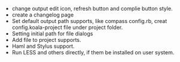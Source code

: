 * change output edit icon, refresh button and complie button style.
* create a changelog page
* Set default output path supports, like compass config.rb, creat config.koala-project file under project folder.
* Setting initial path for file dialogs
* Add file to project supports.
* Haml and Stylus support.
* Run LESS and others directly, if them be installed on user system.